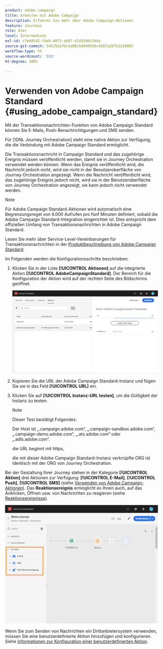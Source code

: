 ```yaml
---
product: adobe campaign
title: Arbeiten mit Adobe Campaign
description: Erfahren Sie mehr über Adobe Campaign-Aktionen
feature: Journeys
role: User
level: Intermediate
exl-id: c7e08542-fde8-4072-a697-42d35d6c58ba
source-git-commit: 545352efdcda80cb9940010c4587a20f53326085
workflow-type: ht
source-wordcount: '313'
ht-degree: 100%

---
```


# Verwenden von Adobe Campaign Standard {#using_adobe_campaign_standard}

Mit der Transaktionsnachrichten-Funktion von Adobe Campaign Standard können Sie E-Mails, Push-Benachrichtigungen und SMS senden.

Für [!DNL Journey Orchestration] steht eine native Aktion zur Verfügung, die die Verbindung mit Adobe Campaign Standard ermöglicht. 

Die Transaktionsnachricht in Campaign Standard und das zugehörige Ereignis müssen veröffentlicht werden, damit sie in Journey Orchestration verwendet werden können. Wenn das Ereignis veröffentlicht wird, die Nachricht jedoch nicht, wird sie nicht in der Benutzeroberfläche von Journey Orchestration angezeigt. Wenn die Nachricht veröffentlicht wird, das zugehörige Ereignis jedoch nicht, wird sie in der Benutzeroberfläche von Journey Orchestration angezeigt, sie kann jedoch nicht verwendet werden.

>[!NOTE]
>
>Für Adobe Campaign Standard-Aktionen wird automatisch eine Begrenzungsregel von 4.000 Aufrufen pro fünf Minuten definiert, sobald die Adobe Campaign Standard-Integration eingerichtet ist. Dies entspricht dem offiziellen Umfang von Transaktionsnachrichten in Adobe Campaign Standard.
>
>Lesen Sie mehr über Service-Level-Vereinbarungen für Transaktionsnachrichten in der [Produktbeschreibung von Adobe Campaign Standard](https://helpx.adobe.com/de/legal/product-descriptions/campaign-standard.html).

Im Folgenden werden die Konfigurationsschritte beschrieben:

1. Klicken Sie in der Liste **[!UICONTROL Aktionen]** auf die integrierte Aktion **[!UICONTROL AdobeCampaignStandard]**. Der Bereich für die Konfiguration der Aktion wird auf der rechten Seite des Bildschirms geöffnet.

   ![](../assets/actioncampaign.png)

1. Kopieren Sie die URL der Adobe Campaign Standard-Instanz und fügen Sie sie in das Feld **[!UICONTROL URL]** ein.

1. Klicken Sie auf **[!UICONTROL Instanz-URL testen]**, um die Gültigkeit der Instanz zu testen.

   >[!NOTE]
   >
   >Dieser Test bestätigt Folgendes:
   >
   >Der Host ist „.campaign.adobe.com“, „.campaign-sandbox.adobe.com“, „.campaign-demo.adobe.com“, „.ats.adobe.com“ oder „.adls.adobe.com“.
   >
   >die URL beginnt mit https,
   >
   >die mit dieser Adobe Campaign Standard-Instanz verknüpfte ORG ist identisch mit der ORG von Journey Orchestration.

Bei der Gestaltung Ihrer Journey stehen in der Kategorie **[!UICONTROL Aktion]** drei Aktionen zur Verfügung: **[!UICONTROL E-Mail]**, **[!UICONTROL Push]**, **[!UICONTROL SMS]** (siehe [Verwenden von Adobe Campaign-Aktionen](../building-journeys/using-adobe-campaign-actions.md)). Das **Reaktionsereignis** ermöglicht es Ihnen auch, auf das Anklicken, Öffnen usw. von Nachrichten zu reagieren (siehe [Reaktionsereignisse](../building-journeys/reaction-events.md)).

![](../assets/journey58.png)

Wenn Sie zum Senden von Nachrichten ein Drittanbietersystem verwenden, müssen Sie eine benutzerdefinierte Aktion hinzufügen und konfigurieren. Siehe [Informationen zur Konfiguration einer benutzerdefinierten Aktion](../action/about-custom-action-configuration.md).
